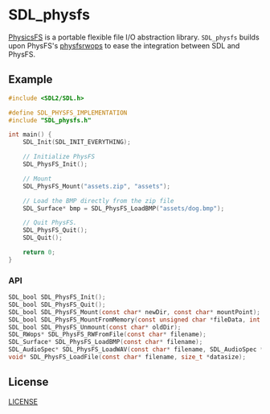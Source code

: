# SDL_physfs

[PhysicsFS](https://github.com/icculus/physfs) is a portable flexible file I/O abstraction library. `SDL_physfs` builds upon PhysFS's [physfsrwops](https://github.com/icculus/physfs/blob/main/extras/physfsrwops.h) to ease the integration between SDL and PhysFS.

## Example

``` c
#include <SDL2/SDL.h>

#define SDL_PHYSFS_IMPLEMENTATION
#include "SDL_physfs.h"

int main() {
	SDL_Init(SDL_INIT_EVERYTHING);

    // Initialize PhysFS
    SDL_PhysFS_Init();

    // Mount
    SDL_PhysFS_Mount("assets.zip", "assets");

    // Load the BMP directly from the zip file
    SDL_Surface* bmp = SDL_PhysFS_LoadBMP("assets/dog.bmp");

    // Quit PhysFS.
    SDL_PhysFS_Quit();
	SDL_Quit();

    return 0;
}
```

### API

``` c
SDL_bool SDL_PhysFS_Init();
SDL_bool SDL_PhysFS_Quit();
SDL_bool SDL_PhysFS_Mount(const char* newDir, const char* mountPoint);
SDL_bool SDL_PhysFS_MountFromMemory(const unsigned char *fileData, int dataSize, const char* newDir, const char* mountPoint);
SDL_bool SDL_PhysFS_Unmount(const char* oldDir);
SDL_RWops* SDL_PhysFS_RWFromFile(const char* filename);
SDL_Surface* SDL_PhysFS_LoadBMP(const char* filename);
SDL_AudioSpec* SDL_PhysFS_LoadWAV(const char* filename, SDL_AudioSpec * spec, Uint8 ** audio_buf, Uint32 * audio_len);
void* SDL_PhysFS_LoadFile(const char* filename, size_t *datasize);
```

## License

[LICENSE](LICENSE)
